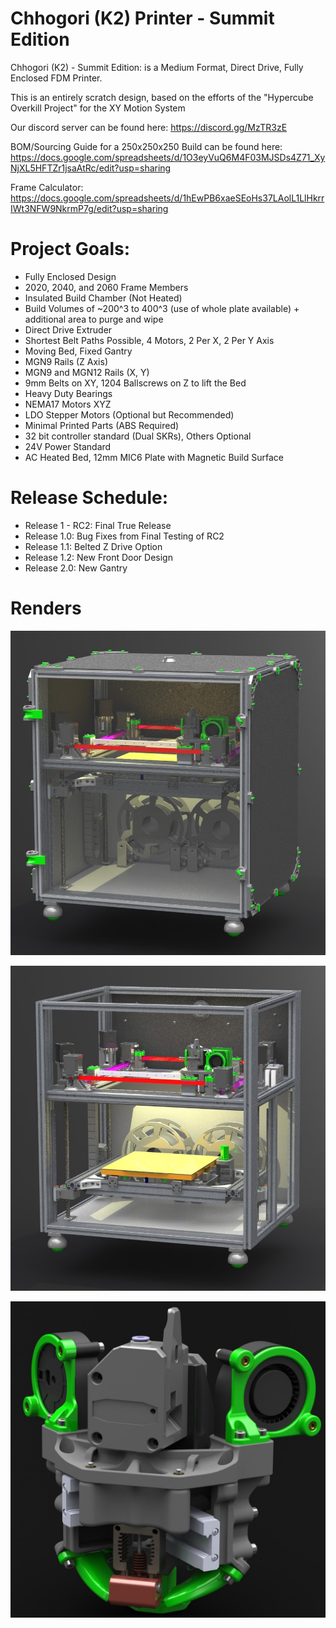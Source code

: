 # Chhogori (K2) Printer - Summit Edition

Chhogori (K2) - Summit Edition: is a Medium Format, Direct Drive, Fully Enclosed FDM Printer.

This is an entirely scratch design, based on the efforts of the "Hypercube Overkill Project" for the XY Motion System

Our discord server can be found here: https://discord.gg/MzTR3zE

BOM/Sourcing Guide for a 250x250x250 Build can be found here: https://docs.google.com/spreadsheets/d/1O3eyVuQ6M4F03MJSDs4Z71_XyNjXL5HFTZr1jsaAtRc/edit?usp=sharing

Frame Calculator: https://docs.google.com/spreadsheets/d/1hEwPB6xaeSEoHs37LAolL1LlHkrrIWt3NFW9NkrmP7g/edit?usp=sharing

# Project Goals:
- Fully Enclosed Design
- 2020, 2040, and 2060 Frame Members
- Insulated Build Chamber (Not Heated)
- Build Volumes of ~200^3 to 400^3 (use of whole plate available) + additional area to purge and wipe
- Direct Drive Extruder
- Shortest Belt Paths Possible, 4 Motors, 2 Per X, 2 Per Y Axis
- Moving Bed, Fixed Gantry
- MGN9 Rails (Z Axis)
- MGN9 and MGN12 Rails (X, Y)
- 9mm Belts on XY, 1204 Ballscrews on Z to lift the Bed
- Heavy Duty Bearings
- NEMA17 Motors XYZ
- LDO Stepper Motors (Optional but Recommended)
- Minimal Printed Parts (ABS Required)
- 32 bit controller standard (Dual SKRs), Others Optional
- 24V Power Standard
- AC Heated Bed, 12mm MIC6 Plate with Magnetic Build Surface

# Release Schedule:
 - Release 1 - RC2: Final True Release
 - Release 1.0: Bug Fixes from Final Testing of RC2
 - Release 1.1: Belted Z Drive Option
 - Release 1.2: New Front Door Design
 - Release 2.0: New Gantry

# Renders
 ![Image of K2 with Panels](Images/ISO_Lit.JPG?raw=true)
 
 ![Image of K2 without Panels](Images/ISO_No_Panels.JPG?raw=true)
 
 ![Image of K2 Toolhead](Images/Toolhead.JPG?raw=true)
